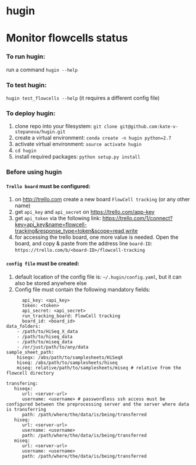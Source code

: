 hugin
=====

# Monitor flowcells status

### To run hugin:
run a command `hugin --help`

### To test hugin:
`hugin test_flowcells --help` (it requires a different config file)

### To deploy hugin:

1. clone repo into your filesystem: `git clone git@github.com:kate-v-stepanova/hugin.git`
2. create a virtual environment: `conda create -n hugin python=2.7`
3. activate virtual environment: `source activate hugin`
4. `cd hugin`
5. install required packages: `python setup.py install`

### Before using hugin
#### `Trello board` must be configured:

1. on <a href="http://trello.com">http://trello.com</a> create a new board `FlowCell tracking` (or any other name)
2. get `api_key` and `api_secret` on <a href="https://trello.com/app-key">https://trello.com/app-key</a>
3. get `api_token` via the following link: <a href="https://trello.com/1/connect?key=api-key&name=flowcell-tracking&response_type=token&scope=read,write"> https://trello.com/1/connect?key=api_key&name=flowcell-tracking&response_type=token&scope=read,write</a>
4. for accessing the trello board, one more value is needed. Open the board, and copy & paste from the address line  `board-ID`: `https://trello.com/b/<board-ID>/flowcell-tracking` 

#### `config file` must be created:

1. default location of the config file is: `~/.hugin/config.yaml`, but it can also be stored anywhere else
2. Config file must contain the following mandatory fields:
```trello:
      api_key: <api_key>
      token: <token>
      api_secret: <api_secret>
      run_tracking_board: FlowCell tracking
      board_id: <board_id>
data_folders:
    - /path/to/HiSeq_X_data
    - /path/to/hiseq_data
    - /path/to/miseq_data
    - /or/just/path/to/any/data
sample_sheet_path:
    hiseqx: /abs/path/to/samplesheets/HiSeqX
    hiseq: /abs/path/to/samplesheets/hiseq
    miseq: relative/path/to/samplesheets/miseq # relative from the flowcell directory

transfering:
   hiseqx:
      url: <server-url>
      username: <username> # passwordless ssh access must be configured between the preprocessing server and the server where data is transferring
      path: /path/where/the/data/is/being/transferred
   hiseq:
      url: <server-url>
      username: <username>
      path: /path/where/the/data/is/being/transferred
   miseq:
      url: <server-url>
      username: <username>
      path: /path/where/the/data/is/being/transferred
